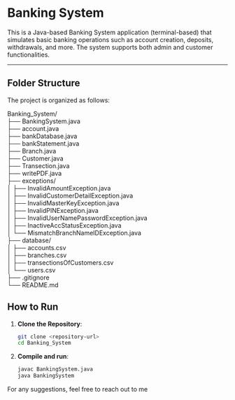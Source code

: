 # Banking System

This is a Java-based Banking System application (terminal-based) that simulates basic banking operations such as account creation, deposits, withdrawals, and more. The system supports both admin and customer functionalities.

---

## Folder Structure

The project is organized as follows:

Banking_System/  
├── BankingSystem.java          
├── account.java                
├── bankDatabase.java           
├── bankStatement.java          
├── Branch.java                 
├── Customer.java               
├── Transection.java            
├── writePDF.java               
├── exceptions/                 
│   ├── InvalidAmountException.java  
│   ├── InvalidCustomerDetailException.java  
│   ├── InvalidMasterKeyException.java  
│   ├── InvalidPINException.java  
│   ├── InvalidUserNamePasswordException.java  
│   ├── InactiveAccStatusException.java  
│   └── MismatchBranchNameIDException.java  
├── database/                         
│   ├── accounts.csv            
│   ├── branches.csv            
│   ├── transectionsOfCustomers.csv  
│   └── users.csv               
├── .gitignore                  
└── README.md                 


## How to Run

1. **Clone the Repository**:
   ```bash
   git clone <repository-url>
   cd Banking_System
2. **Compile and run**:
   ```bash
   javac BankingSystem.java
   java BankingSystem


 For any suggestions, feel free to reach out to me
